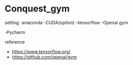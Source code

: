 # Conquest_gym

setting
-anaconda
-CUDA(option)
-tensorflow
-Openai gym

-Pycharm

reference
* https://www.tensorflow.org/
* https://github.com/openai/gym
